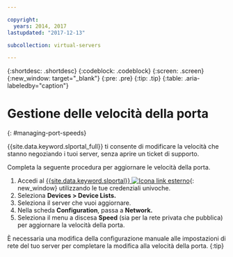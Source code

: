 ```yaml
---

copyright:
  years: 2014, 2017
lastupdated: "2017-12-13"

subcollection: virtual-servers

---
```


{:shortdesc: .shortdesc}
{:codeblock: .codeblock}
{:screen: .screen}
{:new_window: target="_blank"}
{:pre: .pre}
{:tip: .tip}
{:table: .aria-labeledby="caption"}

# Gestione delle velocità della porta
{: #managing-port-speeds}

{{site.data.keyword.slportal_full}} ti consente di modificare la velocità che stanno negoziando i tuoi server, senza aprire un ticket di supporto.

Completa la seguente procedura per aggiornare le velocità della porta.

1. Accedi al [{{site.data.keyword.slportal}} ![Icona link esterno](../icons/launch-glyph.svg "Icona link esterno")](https://control.softlayer.com/){: new_window} utilizzando le tue credenziali univoche.
2. Seleziona **Devices > Device Lists.**
3. Seleziona il server che vuoi aggiornare.
4. Nella scheda **Configuration**, passa a **Network.**
5. Seleziona il menu a discesa **Speed** (sia per la rete privata che pubblica) per aggiornare la velocità della porta.

È necessaria una modifica della configurazione manuale alle impostazioni di rete del tuo server per completare la modifica alla velocità della porta.
{:tip}
